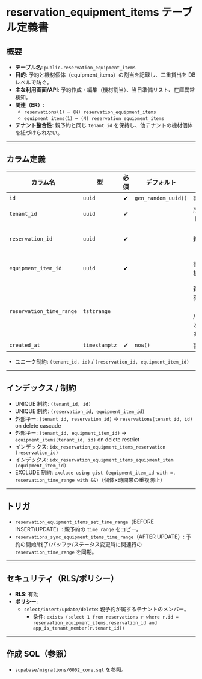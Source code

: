 # reservation_equipment_items テーブル定義書

## 概要
- **テーブル名**: `public.reservation_equipment_items`
- **目的**: 予約と機材個体（equipment_items）の割当を記録し、二重貸出を DB レベルで防ぐ。
- **主な利用画面/API**: 予約作成・編集（機材割当）、当日準備リスト、在庫異常検知。
- **関連（ER）**:
  - `reservations(1) ─ (N) reservation_equipment_items`
  - `equipment_items(1) ─ (N) reservation_equipment_items`
- **テナント整合性**: 親予約と同じ `tenant_id` を保持し、他テナントの機材個体を紐づけられない。

---

## カラム定義

| カラム名 | 型 | 必須 | デフォルト | 説明 | 制約 |
| --- | --- | :-: | --- | --- | --- |
| `id` | `uuid` | ✔︎ | `gen_random_uuid()` | 割当 ID | `primary key` |
| `tenant_id` | `uuid` | ✔︎ |  | 所属テナント | 親予約の `tenant_id` と一致させる（トリガで補完） |
| `reservation_id` | `uuid` | ✔︎ |  | 親予約 | `(tenant_id, reservation_id)` → `reservations(tenant_id, id)` on delete cascade |
| `equipment_item_id` | `uuid` | ✔︎ |  | 割り当てた機材個体 | `(tenant_id, equipment_item_id)` → `equipment_items(tenant_id, id)` on delete restrict |
| `reservation_time_range` | `tstzrange` |  |  | 親予約の占有時間帯（`confirmed` / `in_use` のときのみ値あり） | トリガで自動同期、NULL は EXCLUDE 対象外 |
| `created_at` | `timestamptz` | ✔︎ | `now()` | 割当日時 |  |

- ユニーク制約: `(tenant_id, id)` / `(reservation_id, equipment_item_id)`

---

## インデックス / 制約
- UNIQUE 制約: `(tenant_id, id)`
- UNIQUE 制約: `(reservation_id, equipment_item_id)`
- 外部キー: `(tenant_id, reservation_id)` → `reservations(tenant_id, id)` on delete cascade
- 外部キー: `(tenant_id, equipment_item_id)` → `equipment_items(tenant_id, id)` on delete restrict
- インデックス: `idx_reservation_equipment_items_reservation (reservation_id)`
- インデックス: `idx_reservation_equipment_items_equipment_item (equipment_item_id)`
- EXCLUDE 制約: `exclude using gist (equipment_item_id with =, reservation_time_range with &&)`（個体×時間帯の重複防止）

---

## トリガ
- `reservation_equipment_items_set_time_range`（BEFORE INSERT/UPDATE）: 親予約の `time_range` をコピー。
- `reservations_sync_equipment_items_time_range`（AFTER UPDATE）: 予約の開始/終了/バッファ/ステータス変更時に関連行の `reservation_time_range` を同期。

---

## セキュリティ（RLS/ポリシー）
- **RLS**: 有効
- **ポリシー**:
  - `select/insert/update/delete`: 親予約が属するテナントのメンバー。
    - 条件: `exists (select 1 from reservations r where r.id = reservation_equipment_items.reservation_id and app_is_tenant_member(r.tenant_id))`

---

## 作成 SQL（参照）
- `supabase/migrations/0002_core.sql` を参照。
